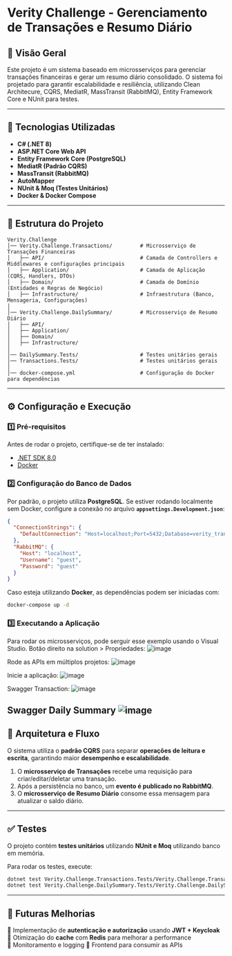 # Verity Challenge - Gerenciamento de Transações e Resumo Diário

## 📌 Visão Geral
Este projeto é um sistema baseado em microsserviços para gerenciar transações financeiras e gerar um resumo diário consolidado. O sistema foi projetado para garantir escalabilidade e resiliência, utilizando Clean Architecure, CQRS, MediatR, MassTransit (RabbitMQ), Entity Framework Core e NUnit para testes.

---

## 🚀 Tecnologias Utilizadas
- **C# (.NET 8)**
- **ASP.NET Core Web API**
- **Entity Framework Core (PostgreSQL)**
- **MediatR (Padrão CQRS)**
- **MassTransit (RabbitMQ)**
- **AutoMapper**
- **NUnit & Moq (Testes Unitários)**
- **Docker & Docker Compose**

---

## 📂 Estrutura do Projeto

```
Verity.Challenge
│── Verity.Challenge.Transactions/         # Microsserviço de Transações Financeiras
│   ├── API/                               # Camada de Controllers e Middlewares e configurações principais
│   ├── Application/                       # Camada de Aplicação (CQRS, Handlers, DTOs)
│   ├── Domain/                            # Camada de Domínio (Entidades e Regras de Negócio)
│   ├── Infrastructure/                    # Infraestrutura (Banco, Mensageria, Configurações)
│
│── Verity.Challenge.DailySummary/         # Microsserviço de Resumo Diário
│   ├── API/
│   ├── Application/
│   ├── Domain/
│   ├── Infrastructure/
│
│── DailySummary.Tests/                    # Testes unitários gerais
│── Transactions.Tests/                    # Testes unitários gerais
│
│── docker-compose.yml                     # Configuração do Docker para dependências
```

---

## ⚙️ **Configuração e Execução**

### **1️⃣ Pré-requisitos**
Antes de rodar o projeto, certifique-se de ter instalado:
- [.NET SDK 8.0](https://dotnet.microsoft.com/en-us/download/dotnet/8.0)
- [Docker](https://www.docker.com/get-started)

### **2️⃣ Configuração do Banco de Dados**
Por padrão, o projeto utiliza **PostgreSQL**. Se estiver rodando localmente sem Docker, configure a conexão no arquivo **`appsettings.Development.json`**:

```json
{
  "ConnectionStrings": {
    "DefaultConnection": "Host=localhost;Port=5432;Database=verity_transactions;Username=admin;Password=admin"
  },
  "RabbitMQ": {
    "Host": "localhost",
    "Username": "guest",
    "Password": "guest"
  }
}
```

Caso esteja utilizando **Docker**, as dependências podem ser iniciadas com:

```sh
docker-compose up -d
```

### **3️⃣ Executando a Aplicação**
Para rodar os microsserviços, pode serguir esse exemplo usando o Visual Studio.
Botão direito na solution > Propriedades:
![image](https://github.com/user-attachments/assets/b2fe36a7-0f6b-4f21-ad99-08355b3d9846)

Rode as APIs em múltiplos projetos:
![image](https://github.com/user-attachments/assets/bd004da3-0762-481d-bece-6350ef77b250)

Inicie a aplicação:
![image](https://github.com/user-attachments/assets/6ea579eb-ec85-492c-9c2c-689a715ec1de)

Swagger Transaction:
![image](https://github.com/user-attachments/assets/964933fa-9f88-41d2-8923-da928ab11922)

Swagger Daily Summary
![image](https://github.com/user-attachments/assets/716006d1-5464-4708-b237-a3a54ea2ad47)
---

## 🔄 **Arquitetura e Fluxo**
O sistema utiliza o **padrão CQRS** para separar **operações de leitura e escrita**, garantindo maior **desempenho e escalabilidade**.

1. O **microsserviço de Transações** recebe uma requisição para criar/editar/deletar uma transação.
2. Após a persistência no banco, um **evento é publicado no RabbitMQ**.
3. O **microsserviço de Resumo Diário** consome essa mensagem para atualizar o saldo diário.

---

## ✅ **Testes**
O projeto contém **testes unitários** utilizando **NUnit e Moq** utilizando banco em memória.

Para rodar os testes, execute:

```sh
dotnet test Verity.Challenge.Transactions.Tests/Verity.Challenge.Transactions.Tests.csproj
dotnet test Verity.Challenge.DailySummary.Tests/Verity.Challenge.DailySummary.Tests.csproj
```

---

## 📌 **Futuras Melhorias**
🔹 Implementação de **autenticação e autorização** usando **JWT + Keycloak**  
🔹 Otimização do **cache** com **Redis** para melhorar a performance  
🔹 Monitoramento e logging
🔹 Frontend para consumir as APIs
